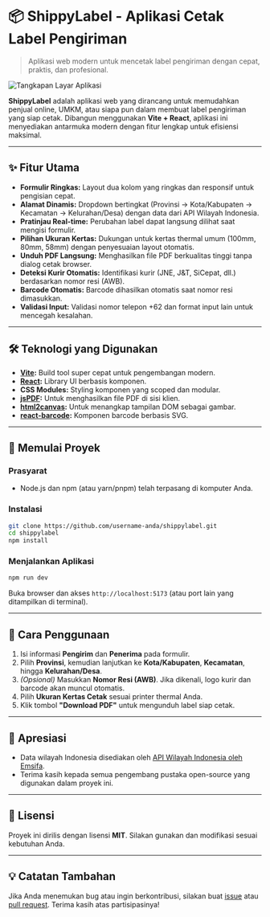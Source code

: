 # 📦 ShippyLabel - Aplikasi Cetak Label Pengiriman

> Aplikasi web modern untuk mencetak label pengiriman dengan cepat, praktis, dan profesional.

![Tangkapan Layar Aplikasi](https://5leepy-img.netlify.app/shippylabelimgs/shippylabel.png) 

**ShippyLabel** adalah aplikasi web yang dirancang untuk memudahkan penjual online, UMKM, atau siapa pun dalam membuat label pengiriman yang siap cetak. Dibangun menggunakan **Vite + React**, aplikasi ini menyediakan antarmuka modern dengan fitur lengkap untuk efisiensi maksimal.

---

## ✨ Fitur Utama

* **Formulir Ringkas:** Layout dua kolom yang ringkas dan responsif untuk pengisian cepat.
* **Alamat Dinamis:** Dropdown bertingkat (Provinsi → Kota/Kabupaten → Kecamatan → Kelurahan/Desa) dengan data dari API Wilayah Indonesia.
* **Pratinjau Real-time:** Perubahan label dapat langsung dilihat saat mengisi formulir.
* **Pilihan Ukuran Kertas:** Dukungan untuk kertas thermal umum (100mm, 80mm, 58mm) dengan penyesuaian layout otomatis.
* **Unduh PDF Langsung:** Menghasilkan file PDF berkualitas tinggi tanpa dialog cetak browser.
* **Deteksi Kurir Otomatis:** Identifikasi kurir (JNE, J\&T, SiCepat, dll.) berdasarkan nomor resi (AWB).
* **Barcode Otomatis:** Barcode dihasilkan otomatis saat nomor resi dimasukkan.
* **Validasi Input:** Validasi nomor telepon +62 dan format input lain untuk mencegah kesalahan.

---

## 🛠️ Teknologi yang Digunakan

* **[Vite](https://vitejs.dev/):** Build tool super cepat untuk pengembangan modern.
* **[React](https://reactjs.org/):** Library UI berbasis komponen.
* **CSS Modules:** Styling komponen yang scoped dan modular.
* **[jsPDF](https://github.com/parallax/jsPDF):** Untuk menghasilkan file PDF di sisi klien.
* **[html2canvas](https://github.com/niklasvh/html2canvas):** Untuk menangkap tampilan DOM sebagai gambar.
* **[react-barcode](https://github.com/kciter/react-barcode):** Komponen barcode berbasis SVG.

---

## 🚀 Memulai Proyek

### Prasyarat

* Node.js dan npm (atau yarn/pnpm) telah terpasang di komputer Anda.

### Instalasi

```bash
git clone https://github.com/username-anda/shippylabel.git
cd shippylabel
npm install
```

### Menjalankan Aplikasi

```bash
npm run dev
```

Buka browser dan akses `http://localhost:5173` (atau port lain yang ditampilkan di terminal).

---

## 📄 Cara Penggunaan

1. Isi informasi **Pengirim** dan **Penerima** pada formulir.
2. Pilih **Provinsi**, kemudian lanjutkan ke **Kota/Kabupaten**, **Kecamatan**, hingga **Kelurahan/Desa**.
3. *(Opsional)* Masukkan **Nomor Resi (AWB)**. Jika dikenali, logo kurir dan barcode akan muncul otomatis.
4. Pilih **Ukuran Kertas Cetak** sesuai printer thermal Anda.
5. Klik tombol **"Download PDF"** untuk mengunduh label siap cetak.

---

## 🙏 Apresiasi

* Data wilayah Indonesia disediakan oleh [API Wilayah Indonesia oleh Emsifa](https://emsifa.github.io/api-wilayah-indonesia/).
* Terima kasih kepada semua pengembang pustaka open-source yang digunakan dalam proyek ini.

---

## 📝 Lisensi

Proyek ini dirilis dengan lisensi **MIT**. Silakan gunakan dan modifikasi sesuai kebutuhan Anda.

---

## 💡 Catatan Tambahan

Jika Anda menemukan bug atau ingin berkontribusi, silakan buat [issue](https://github.com/username-anda/shippylabel/issues) atau [pull request](https://github.com/username-anda/shippylabel/pulls). Terima kasih atas partisipasinya!
